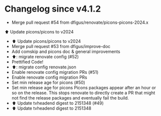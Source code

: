 # Changelog since v4.1.2
- Merge pull request #54 from dfigus/renovate/picons-picons-2024.x

⬆️ Update picons/picons to v2024 
- ⬆️ Update picons/picons to v2024 
- Merge pull request #53 from dfigus/improve-doc 
- Add comskip and picons doc & general improvements 
- ⬆️: migrate renovate config (#52) 
- Prettified Code! 
- ⬆️: migrate config renovate.json 
- Enable renovate config migration PRs (#51) 
- Enable renovate config migration PRs 
- Set min release age for picons (#50) 
- Set min release age for picons
Picons packages appear after an hour or so on the release. This stops
renovate to directly create a PR that might not find the release
packages and eventually fail the build. 
- ⬆️ Update tvheadend digest to 2151348 (#49) 
- ⬆️ Update tvheadend digest to 2151348 
